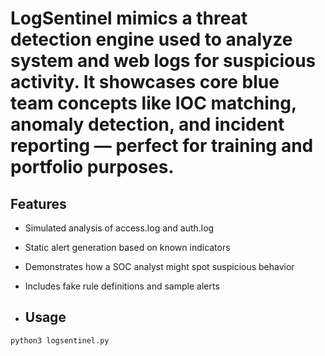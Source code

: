 # LogSentinel mimics a threat detection engine used to analyze system and web logs for suspicious activity. It showcases core blue team concepts like IOC matching, anomaly detection, and incident reporting — perfect for training and portfolio purposes.

## Features
- Simulated analysis of access.log and auth.log
- Static alert generation based on known indicators
- Demonstrates how a SOC analyst might spot suspicious behavior
- Includes fake rule definitions and sample alerts

- ## Usage

 ```bash
python3 logsentinel.py

